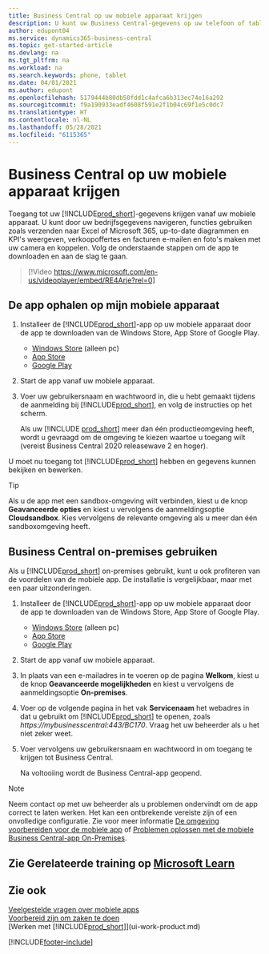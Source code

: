 ```yaml
---
title: Business Central op uw mobiele apparaat krijgen
description: U kunt uw Business Central-gegevens op uw telefoon of tablet bekijken en bewerken.
author: edupont04
ms.service: dynamics365-business-central
ms.topic: get-started-article
ms.devlang: na
ms.tgt_pltfrm: na
ms.workload: na
ms.search.keywords: phone, tablet
ms.date: 04/01/2021
ms.author: edupont
ms.openlocfilehash: 5179444b80db50fdd1c4afca6b313ec74e16a292
ms.sourcegitcommit: f9a190933eadf4608f591e2f1b04c69f1e5c0dc7
ms.translationtype: HT
ms.contentlocale: nl-NL
ms.lasthandoff: 05/28/2021
ms.locfileid: "6115365"
---
```

# <a name="getting-business-central-on-your-mobile-device"></a>Business Central op uw mobiele apparaat krijgen

Toegang tot uw [!INCLUDE[prod_short](includes/prod_short.md)]-gegevens krijgen vanaf uw mobiele apparaat. U kunt door uw bedrijfsgegevens navigeren, functies gebruiken zoals verzenden naar Excel of Microsoft 365, up-to-date diagrammen en KPI's weergeven, verkoopoffertes en facturen e-mailen en foto's maken met uw camera en koppelen. Volg de onderstaande stappen om de app te downloaden en aan de slag te gaan.

> [!Video https://www.microsoft.com/en-us/videoplayer/embed/RE4Arje?rel=0]

## <a name="get-the-app-on-my-mobile-device"></a>De app ophalen op mijn mobiele apparaat

1. Installeer de [!INCLUDE[prod_short](includes/prod_short.md)]-app op uw mobiele apparaat door de app te downloaden van de Windows Store, App Store of Google Play.  

   - [Windows Store](https://go.microsoft.com/fwlink/?LinkId=734848) (alleen pc)
   - [App Store](https://go.microsoft.com/fwlink/?LinkId=734847)
   - [Google Play](https://go.microsoft.com/fwlink/?LinkId=734849)
2. Start de app vanaf uw mobiele apparaat.
3. Voer uw gebruikersnaam en wachtwoord in, die u hebt gemaakt tijdens de aanmelding bij [!INCLUDE[prod_short](includes/prod_short.md)], en volg de instructies op het scherm.

    Als uw [!INCLUDE [prod_short](includes/prod_short.md)] meer dan één productieomgeving heeft, wordt u gevraagd om de omgeving te kiezen waartoe u toegang wilt (vereist Business Central 2020 releasewave 2 en hoger).

U moet nu toegang tot [!INCLUDE[prod_short](includes/prod_short.md)] hebben en gegevens kunnen bekijken en bewerken.  

> [!TIP]
> Als u de app met een sandbox-omgeving wilt verbinden, kiest u de knop **Geavanceerde opties** en kiest u vervolgens de aanmeldingsoptie **Cloudsandbox**. Kies vervolgens de relevante omgeving als u meer dan één sandboxomgeving heeft.

## <a name="using-business-central-on-premises"></a>Business Central on-premises gebruiken

Als u [!INCLUDE[prod_short](includes/prod_short.md)] on-premises gebruikt, kunt u ook profiteren van de voordelen van de mobiele app. De installatie is vergelijkbaar, maar met een paar uitzonderingen.

1. Installeer de [!INCLUDE[prod_short](includes/prod_short.md)]-app op uw mobiele apparaat door de app te downloaden van de Windows Store, App Store of Google Play.  

   - [Windows Store](https://go.microsoft.com/fwlink/?LinkId=734848) (alleen pc)
   - [App Store](https://go.microsoft.com/fwlink/?LinkId=734847)
   - [Google Play](https://go.microsoft.com/fwlink/?LinkId=734849)
2. Start de app vanaf uw mobiele apparaat.
3. In plaats van een e-mailadres in te voeren op de pagina **Welkom**, kiest u de knop **Geavanceerde mogelijkheden** en kiest u vervolgens de aanmeldingsoptie **On-premises**.
4. Voer op de volgende pagina in het vak **Servicenaam** het webadres in dat u gebruikt om [!INCLUDE[prod_short](includes/prod_short.md)] te openen, zoals *https://mybusinesscentral:443/BC170*. Vraag het uw beheerder als u het niet zeker weet.
5. Voer vervolgens uw gebruikersnaam en wachtwoord in om toegang te krijgen tot Business Central.

   Na voltooiing wordt de Business Central-app geopend.

> [!NOTE]
> Neem contact op met uw beheerder als u problemen ondervindt om de app correct te laten werken. Het kan een ontbrekende vereiste zijn of een onvolledige configuratie. Zie voor meer informatie [De omgeving voorbereiden voor de mobiele app](/dynamics365/business-central/dev-itpro/deployment/install-business-central-app#prereqs) of [Problemen oplossen met de mobiele Business Central-app On-Premises](/dynamics365/business-central/dev-itpro/developer/devenv-troubleshooting-the-mobile-app).

## <a name="see-related-training-at-microsoft-learn"></a>Zie Gerelateerde training op [Microsoft Learn](/learn/modules/alternative-interfaces-dynamics-365-business-central/index)

## <a name="see-also"></a>Zie ook

[Veelgestelde vragen over mobiele apps](ui-mobile-faq.yml)  
[Voorbereid zijn om zaken te doen](ui-get-ready-business.md)  
[Werken met [!INCLUDE[prod_short](includes/prod_short.md)]](ui-work-product.md)  


[!INCLUDE[footer-include](includes/footer-banner.md)]